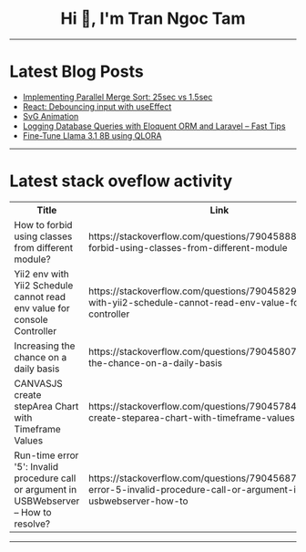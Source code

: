 <h1 align="center">Hi 👋, I'm Tran Ngoc Tam</h1>

---

# Latest Blog Posts 
<!-- BLOG-POST-LIST:START -->
- [Implementing Parallel Merge Sort: 25sec vs 1.5sec](https://dev.to/ssd/implementing-parallel-merge-sort-25sec-vs-15sec-3b8k)
- [React: Debouncing input with useEffect](https://dev.to/remejuan/react-debouncing-input-with-useeffect-3nhk)
- [SvG Animation](https://dev.to/babar_ali/svg-animation-2o7c)
- [Logging Database Queries with Eloquent ORM and Laravel – Fast Tips](https://dev.to/inspector/logging-database-queries-with-eloquent-orm-and-laravel-fast-tips-29dc)
- [Fine-Tune Llama 3.1 8B using QLORA](https://dev.to/koyeb/fine-tune-llama-31-8b-using-qlora-e59)
<!-- BLOG-POST-LIST:END -->

---

# Latest stack oveflow activity
<table>
  <tr><th>Title</th><th>Link</th></tr>
  <!-- STACKOVERFLOW:START --><tr><td>How to forbid using classes from different module?</td><td>https://stackoverflow.com/questions/79045888/how-to-forbid-using-classes-from-different-module</td></tr><tr><td>Yii2 env with Yii2 Schedule cannot read env value for console Controller</td><td>https://stackoverflow.com/questions/79045829/yii2-env-with-yii2-schedule-cannot-read-env-value-for-console-controller</td></tr><tr><td>Increasing the chance on a daily basis</td><td>https://stackoverflow.com/questions/79045807/increasing-the-chance-on-a-daily-basis</td></tr><tr><td>CANVASJS create stepArea Chart with Timeframe Values</td><td>https://stackoverflow.com/questions/79045784/canvasjs-create-steparea-chart-with-timeframe-values</td></tr><tr><td>Run-time error &#39;5&#39;: Invalid procedure call or argument in USBWebserver – How to resolve?</td><td>https://stackoverflow.com/questions/79045687/run-time-error-5-invalid-procedure-call-or-argument-in-usbwebserver-how-to</td></tr><!-- STACKOVERFLOW:END -->
</table>

---


